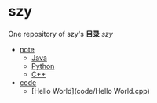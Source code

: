 # szy
One repository of szy's
**目录** *szy*
* [note](./note)
  * [Java](./note/Java.md)
  * [Python](./note/Python.md)
  * [C++](./note/C++.md) 
* [code](./code)
  * [Hello World](code/Hello World.cpp)  
